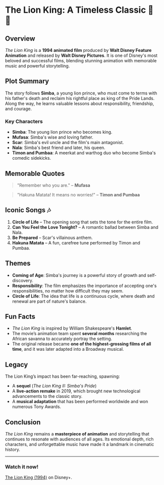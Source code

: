 # The Lion King: A Timeless Classic 🦁👑

## Overview
*The Lion King* is a **1994 animated film** produced by **Walt Disney Feature Animation** and released by **Walt Disney Pictures**. It is one of Disney's most beloved and successful films, blending stunning animation with memorable music and powerful storytelling.

## Plot Summary
The story follows **Simba**, a young lion prince, who must come to terms with his father's death and reclaim his rightful place as king of the Pride Lands. Along the way, he learns valuable lessons about responsibility, friendship, and courage.

### Key Characters
- **Simba**: The young lion prince who becomes king.
- **Mufasa**: Simba's wise and loving father.
- **Scar**: Simba's evil uncle and the film's main antagonist.
- **Nala**: Simba's best friend and later, his queen.
- **Timon and Pumbaa**: A meerkat and warthog duo who become Simba's comedic sidekicks.

## Memorable Quotes
> "Remember who you are." – **Mufasa**

> "Hakuna Matata! It means no worries!" – **Timon and Pumbaa**

## Iconic Songs 🎶
1. **Circle of Life** – The opening song that sets the tone for the entire film.
2. **Can You Feel the Love Tonight?** – A romantic ballad between Simba and Nala.
3. **Be Prepared** – Scar's villainous anthem.
4. **Hakuna Matata** – A fun, carefree tune performed by Timon and Pumbaa.

## Themes
- **Coming of Age**: Simba's journey is a powerful story of growth and self-discovery.
- **Responsibility**: The film emphasizes the importance of accepting one's responsibilities, no matter how difficult they may seem.
- **Circle of Life**: The idea that life is a continuous cycle, where death and renewal are part of nature's balance.

## Fun Facts
- *The Lion King* is inspired by William Shakespeare's **Hamlet**.
- The movie’s animation team spent **several months** researching the African savanna to accurately portray the setting.
- The original release became **one of the highest-grossing films of all time**, and it was later adapted into a Broadway musical.

## Legacy
The Lion King’s impact has been far-reaching, spawning:
- A **sequel** (*The Lion King II: Simba's Pride*)
- A **live-action remake** in 2019, which brought new technological advancements to the classic story.
- A **musical adaptation** that has been performed worldwide and won numerous Tony Awards.

## Conclusion
*The Lion King* remains a **masterpiece of animation** and storytelling that continues to resonate with audiences of all ages. Its emotional depth, rich characters, and unforgettable music have made it a landmark in cinematic history.

---

### Watch it now!
[The Lion King (1994)](https://www.disneyplus.com/movies/the-lion-king/1EMav5Ez7LJf) on Disney+.
